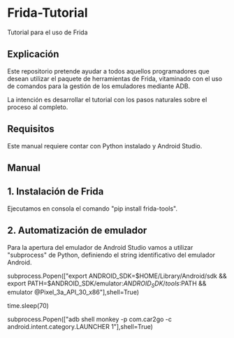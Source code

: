 # Frida-Tutorial
Tutorial para el uso de Frida

## Explicación

Este repositorio pretende ayudar a todos aquellos programadores que desean utilizar el paquete de herramientas de Frida, vitaminado con el uso de comandos para la gestión de los emuladores mediante ADB.

La intención es desarrollar el tutorial con los pasos naturales sobre el proceso al completo.

## Requisitos

Este manual requiere contar con Python instalado y Android Studio.

## Manual

## 1. Instalación de Frida
Ejecutamos en consola el comando "pip install frida-tools".

## 2. Automatización de emulador
Para la apertura del emulador de Android Studio vamos a utilizar "subprocess" de Python, definiendo el string identificativo del emulador Android.

  subprocess.Popen(["export ANDROID_SDK=$HOME/Library/Android/sdk && export PATH=$ANDROID_SDK/emulator:$ANDROID_SDK/tools:$PATH && emulator @Pixel_3a_API_30_x86"],shell=True)

time.sleep(70)


subprocess.Popen(["adb shell monkey -p com.car2go -c android.intent.category.LAUNCHER 1"],shell=True)

